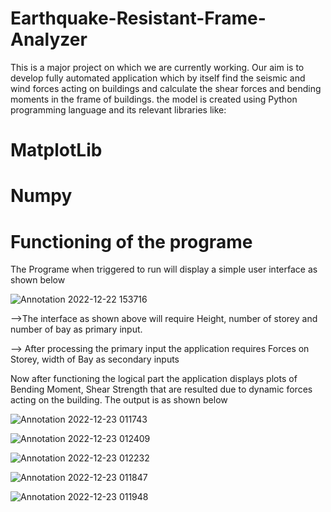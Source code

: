 # Earthquake-Resistant-Frame-Analyzer
This is a major project on which we are currently working.
Our aim is to develop fully automated application which by itself find the seismic and wind forces acting on buildings and calculate the shear forces and bending moments in the frame of buildings.
the model is created using Python programming language and its relevant libraries like:
# MatplotLib
# Numpy

# Functioning of the programe
The Programe when triggered to run will display a simple user interface as shown below

![Annotation 2022-12-22 153716](https://user-images.githubusercontent.com/91007870/220148071-a566f86b-2068-49b1-8f4b-056e55f2b8a8.png)

-->The interface as shown above will require Height, number of storey and number of bay as primary input.


--> After processing the primary input the application requires Forces on Storey, width of Bay as secondary inputs

Now after functioning the logical part the application displays plots of Bending Moment, Shear Strength that are resulted due to dynamic forces acting on the building.
The output is as shown below


![Annotation 2022-12-23 011743](https://user-images.githubusercontent.com/91007870/220149584-17f8f305-b287-4ae8-8fbe-9ca84b1dde3e.png)


![Annotation 2022-12-23 012409](https://user-images.githubusercontent.com/91007870/220149509-3ef6453b-55f3-483b-a418-f7886a9ed5bd.png)


![Annotation 2022-12-23 012232](https://user-images.githubusercontent.com/91007870/220149529-dacd8533-97d3-46fe-80f7-a54e59ffae22.png)


![Annotation 2022-12-23 011847](https://user-images.githubusercontent.com/91007870/220149566-0703702e-093b-493f-9576-df657f1ea6fa.png)



![Annotation 2022-12-23 011948](https://user-images.githubusercontent.com/91007870/220149668-2fd060b4-a522-4a23-af63-0e628227f981.png)
